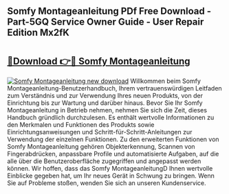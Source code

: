 ## Somfy Montageanleitung PDf Free Download - Part-5GQ Service Owner Guide - User Repair Edition Mx2fK

# <h2><a href="http://df791m.blite.top/?on=Somfy+Montageanleitung">🔗Download 👉🔴 Somfy Montageanleitung</a></h2>

[![Somfy Montageanleitung new download](https://i.imgur.com/lujVjoI.png)](http://df791m.blite.top/?on=Somfy+Montageanleitung)
Willkommen beim Somfy Montageanleitung-Benutzerhandbuch, Ihrem vertrauenswürdigen Leitfaden zum Verständnis und zur Verwendung Ihres neuen Produkts, von der Einrichtung bis zur Wartung und darüber hinaus. Bevor Sie Ihr Somfy Montageanleitung in Betrieb nehmen, nehmen Sie sich die Zeit, dieses Handbuch gründlich durchzulesen. Es enthält wertvolle Informationen zu den Merkmalen und Funktionen des Produkts sowie Einrichtungsanweisungen und Schritt-für-Schritt-Anleitungen zur Verwendung der einzelnen Funktionen. Zu den erweiterten Funktionen von Somfy Montageanleitung gehören Objekterkennung, Scannen von Fingerabdrücken, anpassbare Profile und automatisierte Aufgaben, auf die alle über die Benutzeroberfläche zugegriffen und angepasst werden können. Wir hoffen, dass das Somfy MontageanleitungD Ihnen wertvolle Einblicke gegeben hat, um Ihr neues Gerät in Schwung zu bringen. Wenn Sie auf Probleme stoßen, wenden Sie sich an unseren Kundenservice.
